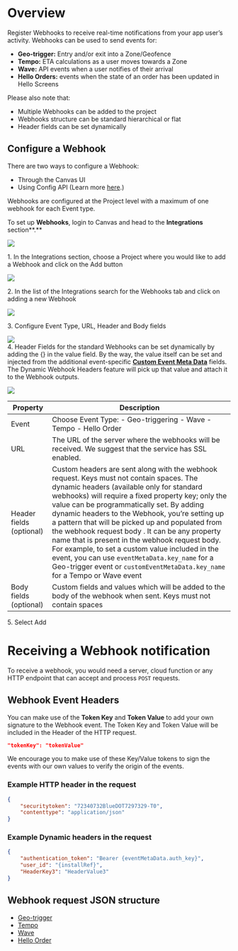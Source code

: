Overview
========

Register Webhooks to receive real-time notifications from your app user’s activity. Webhooks can be used to send events for:

*   **Geo-trigger:** Entry and/or exit into a Zone/Geofence
*   **Tempo:** ETA calculations as a user moves towards a Zone
*   **Wave:** API events when a user notifies of their arrival
*   **Hello Orders:** events when the state of an order has been updated in Hello Screens

Please also note that:

*   Multiple Webhooks can be added to the project
*   Webhooks structure can be standard hierarchical or flat
*   Header fields can be set dynamically

Configure a Webhook
-------------------

There are two ways to configure a Webhook:

*   Through the Canvas UI
*   Using Config API (Learn more [here](https://config-docs.bluedot.io/#operation/addProject).)

Webhooks are configured at the Project level with a maximum of one webhook for each Event type.

To set up **Webhooks**, login to Canvas and head to the **Integrations** section**.**

![](https://docs.bluedot.io/wp-content/uploads/2022/06/Screenshot1.png)

1\. In the Integrations section, choose a Project where you would like to add a Webhook and click on the Add button

![](https://docs.bluedot.io/wp-content/uploads/2022/06/Screenshot2.png)

2\. In the list of the Integrations search for the Webhooks tab and click on adding a new Webhook

![](https://docs.bluedot.io/wp-content/uploads/2022/06/Screenshot3.png)

3\. Configure Event Type, URL, Header and Body fields

![](https://docs.bluedot.io/wp-content/uploads/2022/06/Screenshot4.png)  
4\. Header Fields for the standard Webhooks can be set dynamically by adding the {} in the value field. By the way, the value itself can be set and injected from the additional event-specific **[Custom Event Meta Data](../Custom%20Event%20Metadata.md)** fields. The Dynamic Webhook Headers feature will pick up that value and attach it to the Webhook outputs.

![](https://docs.bluedot.io/wp-content/uploads/2022/06/Screenshot5.png)

| Property | Description |
|---|---|
| Event | Choose Event Type: - Geo-triggering - Wave - Tempo - Hello Order |
| URL | The URL of the server where the webhooks will be received. We suggest that the service has SSL enabled. |
| Header fields (optional) | Custom headers are sent along with the webhook request. Keys must not contain spaces.  The dynamic headers (available only for standard webhooks) will require a fixed property key; only the value can be programmatically set. By adding dynamic headers to the Webhook, you’re setting up a pattern that will be picked up and populated from the webhook request body . It can be any property name that is present in the webhook request body. For example, to set a custom value included in the event, you can use `eventMetaData.key_name` for a Geo-trigger event or `customEventMetaData.key_name` for a Tempo or Wave event |
| Body fields (optional) | Custom fields and values which will be added to the body of the webhook when sent. Keys must not contain spaces |



5\. Select Add

Receiving a Webhook notification
================================

To receive a webhook, you would need a server, cloud function or any HTTP endpoint that can accept and process `POST` requests.

Webhook Event Headers
---------------------

You can make use of the **Token Key** and **Token Value** to add your own signature to the Webhook event. The Token Key and Token Value will be included in the Header of the HTTP request. 

```json
"tokenKey": "tokenValue"
```

We encourage you to make use of these Key/Value tokens to sign the events with our own values to verify the origin of the events.

### Example HTTP header in the request
```json
{
    "securitytoken": "72340732BlueDOT7297329-T0",
    "contenttype": "application/json"
}
```

### Example Dynamic headers in the request
```json
{
    "authentication_token": "Bearer {eventMetaData.auth_key}",
    "user_id": "{installRef}",
    "HeaderKey3": "HeaderValue3"
}
```

Webhook request JSON structure
------------------------------

*   [Geo-trigger](./Geo-triggering.md)
*   [Tempo](./Tempo.md)
*   [Wave](./Wave.md)
*   [Hello Order](./Hello%20order.md)